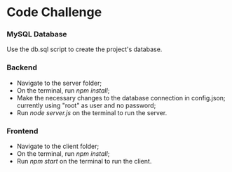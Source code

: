 
# Code Challenge

### MySQL Database
Use the db.sql script to create the project's database.

### Backend

- Navigate to the server folder;
- On the terminal, run _npm install_;
- Make the necessary changes to the database connection in config.json; currently using "root" as user and no password;
- Run _node server.js_ on the terminal to run the server.

### Frontend

- Navigate to the client folder;
- On the terminal, run _npm install_;
- Run _npm start_ on the terminal to run the client.
